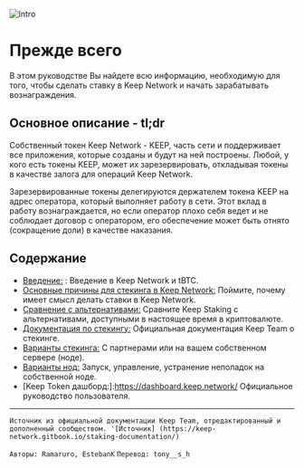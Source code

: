 
![Intro](/assets/images/keepdocgraf.jpg)


# Прежде всего
В этом руководстве Вы найдете всю информацию, необходимую для того, чтобы сделать ставку в Keep Network и начать зарабатывать вознаграждения.

## Основное описание - tl;dr
Собственный токен Keep Network - KEEP, часть сети и поддерживает все приложения, которые созданы и будут на ней построены. Любой, у кого есть токены KEEP, может их зарезервировать, откладывая токены в качестве залога для операций Keep Network.

Зарезервированные токены делегируются держателем токена KEEP на адрес оператора, который выполняет работу в сети. Этот вклад в работу вознаграждается, но если оператор плохо себя ведет и не соблюдает договор с оператором, его обеспечение может быть отнято (сокращение доли) в качестве наказания.


## Содержание

- [Введение:](basics/intro.md) : Введение в Keep Network и tBTC.
- [Основные причины для стекинга в Keep Network:](Reasons/reasons.md) Поймите, почему имеет смысл делать ставки в Keep Network.
- [Сравнение с альтернативами:](comparison/comparesimilar.md) Сравните Keep Staking с альтернативами, доступными в настоящее время в криптовалюте.
- [Документация по стекингу:](stakingdoc/keep101.md) Официальная документация Keep Team о стекинге. 
- [Варианты стекинга:](stakingdoc/stakingoptions.md) С партнерами или на вашем собственном сервере (ноде).
- [Варианты нод:](Node-Operation/intro-operation.md) Запуск, управление, устранение неполадок на собственной ноде.
- [Keep Token дашборд:]:https://dashboard.keep.network/ Официальное руководство пользователя.

---
`Источник из официальной документации Keep Team, отредактированный и дополненный сообществом. '[Источник] (https://keep-network.gitbook.io/staking-documentation/)`

`Авторы: Ramaruro, EstebanK`
`Перевод: tony__s_h`
